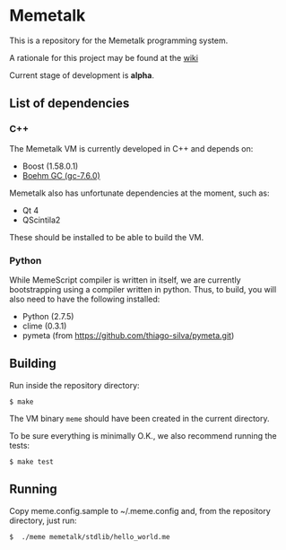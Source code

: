 # Memetalk

This is a repository for the Memetalk programming system.

A rationale for this project may be found at the [wiki][1]

[1]: https://github.com/thiago-silva/memetalk/wiki

Current stage of development is **alpha**.

## List of dependencies

### C++

The Memetalk VM is currently developed in C++ and depends on:

* Boost (1.58.0.1)
* [Boehm GC (gc-7.6.0)](http://www.hboehm.info/gc/)

Memetalk also has unfortunate dependencies at the moment, such as:

 * Qt 4
 * QScintila2

These should be installed to be able to build the VM.

### Python

While MemeScript compiler is written in itself, we are currently bootstrapping
using a compiler written in python. Thus, to build, you will also need to have
the following installed:

 * Python (2.7.5)
 * clime (0.3.1)
 * pymeta (from https://github.com/thiago-silva/pymeta.git)

## Building

Run inside the repository directory:

```
$ make
```

The VM binary `meme` should have been created in the current directory.

To be sure everything is minimally O.K., we also recommend running the tests:

```
$ make test
```

## Running

Copy meme.config.sample to ~/.meme.config and, from the repository directory,
just run:

```
$  ./meme memetalk/stdlib/hello_world.me
   ```
